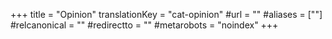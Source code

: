 +++
title = "Opinion"
translationKey = "cat-opinion"
#url = ""
#aliases = [""]
#relcanonical = ""
#redirectto = ""
#metarobots = "noindex"
+++
